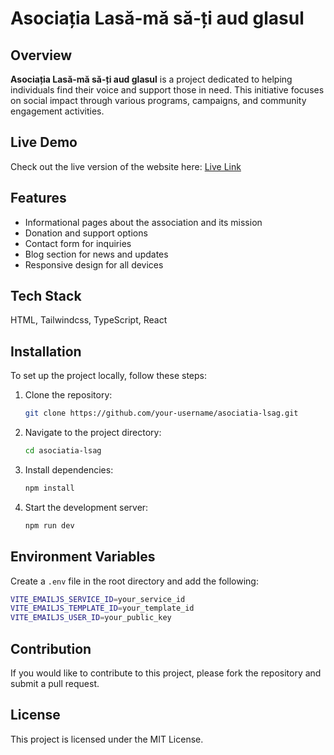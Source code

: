 # Asociația Lasă-mă să-ți aud glasul

## Overview

**Asociația Lasă-mă să-ți aud glasul** is a project dedicated to helping individuals find their voice and support those in need. This initiative focuses on social impact through various programs, campaigns, and community engagement activities.

## Live Demo

Check out the live version of the website here: [Live Link](https://stefanpython.github.io/asociatia-lsag)

## Features

- Informational pages about the association and its mission
- Donation and support options
- Contact form for inquiries
- Blog section for news and updates
- Responsive design for all devices

## Tech Stack

HTML, Tailwindcss, TypeScript, React

## Installation

To set up the project locally, follow these steps:

1. Clone the repository:
   ```sh
   git clone https://github.com/your-username/asociatia-lsag.git
   ```
2. Navigate to the project directory:
   ```sh
   cd asociatia-lsag
   ```
3. Install dependencies:
   ```sh
   npm install
   ```
4. Start the development server:
   ```sh
   npm run dev
   ```

## Environment Variables

Create a `.env` file in the root directory and add the following:

```sh
VITE_EMAILJS_SERVICE_ID=your_service_id
VITE_EMAILJS_TEMPLATE_ID=your_template_id
VITE_EMAILJS_USER_ID=your_public_key
```

## Contribution

If you would like to contribute to this project, please fork the repository and submit a pull request.

## License

This project is licensed under the MIT License.
